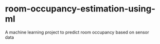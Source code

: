 # room-occupancy-estimation-using-ml
A machine learning project to predict room occupancy based on sensor data 
